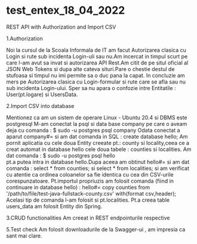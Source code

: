 # test_entex_18_04_2022
REST API with Authorization and Import CSV

1.Authorization

Noi la cursul de la Scoala Informala de IT am facut Autorizarea clasica cu Login si rute sub incidenta Login-uli
sau nu.Am incercat in timpul scurt pe care l-am avut sa invat si autorizarea API Rest.Am citit de pe situl oficial
al JSON Web Tokens si dupa alte cateva situri.Pare o chestie destul de stufoasa si timpul nu imi permite sa o duc
pana la capat.
In concluzie am mers pe Autorizarea clasica cu Login-formular si rute care se afla sau nu sub incidenta Login-ului.
Sper sa nu apara o confozie intre Entitatile : User(pt.logare) si UsersData.

2.Import CSV into database

Mentionez ca am un sistem de operare Linux - Ubuntu 20.4 si DBMS este postgresql
M-am conectat la psql si data base company pe care o aveam deja cu comanda : $ sudo -u postgres psql company
Odata conectat a aparut   company#= si am dat comanda in SQL : create database hello;
Am pornit aplicatia cu cele doua Entity creeate pt.: county si locality,ceea ce a creat automat in database hello
cele doua tabele : counties si localities.
Am dat comanda : $ sudo -u postgres psql hello  
pt.a putea intra in database hello.Dupa aceea am obtinut hello#=  si am dat comanda : select * from counties;  si 
select * from localities;   si am verificat cu atentie ca ordinea coloanelor sa fie identica cu cea din CSV-urile
corespunzatoare.
Pt.importul propriuzis am folosit comanda (fiind in continuare in database hello) :
hello#= copy counties from '/path/to/file/test-java-fullstack-county.csv' with(format csv,header);
Acelasi tip de comanda l-am folosit si pt.localities.
Pt.a creea table  users_data   am folosit Entity din Spring.

3.CRUD functionalities
Am creeat in REST endpointurile respective

5.Test check
Am folosit downloadurile de la Swagger-ui , am impresia ca sant mai clare.
 